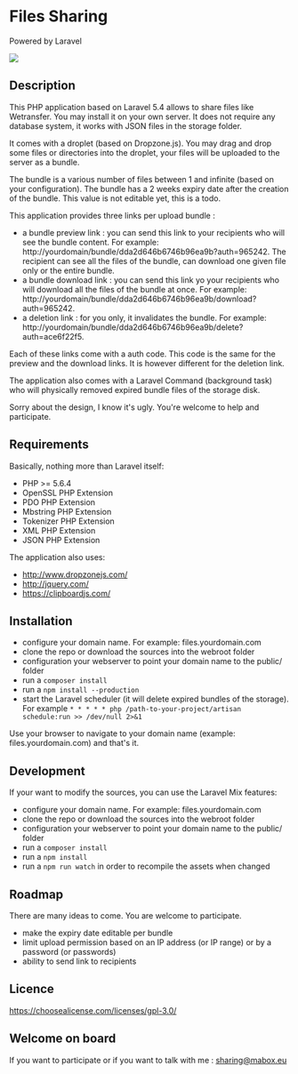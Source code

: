 # Files Sharing

Powered by Laravel
<p><img src="https://laravel.com/assets/img/components/logo-laravel.svg"></p>

## Description

This PHP application based on Laravel 5.4 allows to share files like Wetransfer. You may install it on your own server. It does not require any database system, it works with JSON files in the storage folder.

It comes with a droplet (based on Dropzone.js). You may drag and drop some files or directories into the droplet, your files will be uploaded to the server as a bundle. 

The bundle is a various number of files between 1 and infinite (based on your configuration). 
The bundle has a 2 weeks expiry date after the creation of the bundle. This value is not editable yet, this is a todo.

This application provides three links per upload bundle : 
- a bundle preview link : you can send this link to your recipients who will see the bundle content. For example: http://yourdomain/bundle/dda2d646b6746b96ea9b?auth=965242. The recipient can see all the files of the bundle, can download one given file only or the entire bundle.
- a bundle download link : you can send this link yo your recipients who will download all the files of the bundle at once. For example: http://yourdomain/bundle/dda2d646b6746b96ea9b/download?auth=965242. 
- a deletion link : for you only, it invalidates the bundle. For example: 
http://yourdomain/bundle/dda2d646b6746b96ea9b/delete?auth=ace6f22f5. 

Each of these links come with a auth code. This code is the same for the preview and the download links. It is however different for the deletion link.

The application also comes with a Laravel Command (background task) who will physically removed expired bundle files of the storage disk.

Sorry about the design, I know it's ugly. You're welcome to help and participate.

## Requirements

Basically, nothing more than Laravel itself:
- PHP >= 5.6.4
- OpenSSL PHP Extension
- PDO PHP Extension
- Mbstring PHP Extension
- Tokenizer PHP Extension
- XML PHP Extension
- JSON PHP Extension

The application also uses:
- http://www.dropzonejs.com/
- http://jquery.com/
- https://clipboardjs.com/

## Installation

- configure your domain name. For example: files.yourdomain.com 
- clone the repo or download the sources into the webroot folder
- configuration your webserver to point your domain name to the public/ folder
- run a `composer install`
- run a `npm install --production`
- start the Laravel scheduler (it will delete expired bundles of the storage). For example `* * * * * php /path-to-your-project/artisan schedule:run >> /dev/null 2>&1`

Use your browser to navigate to your domain name (example: files.yourdomain.com) and that's it.

## Development

If your want to modify the sources, you can use the Laravel Mix features:
- configure your domain name. For example: files.yourdomain.com 
- clone the repo or download the sources into the webroot folder
- configuration your webserver to point your domain name to the public/ folder
- run a `composer install`
- run a `npm install`
- run a `npm run watch` in order to recompile the assets when changed

## Roadmap

There are many ideas to come. You are welcome to participate. 
- make the expiry date editable per bundle
- limit upload permission based on an IP address (or IP range) or by a password (or passwords)
- ability to send link to recipients 

## Licence

https://choosealicense.com/licenses/gpl-3.0/

## Welcome on board

If you want to participate or if you want to talk with me : sharing@mabox.eu
